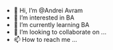 - 👋 Hi, I’m @Andrei Avram
- 👀 I’m interested in BA
- 🌱 I’m currently learning BA
- 💞️ I’m looking to collaborate on ...
- 📫 How to reach me ...

<!---
andreiness/andreiness is a ✨ special ✨ repository because its `README.md` (this file) appears on your GitHub profile.
You can click the Preview link to take a look at your changes.
--->
